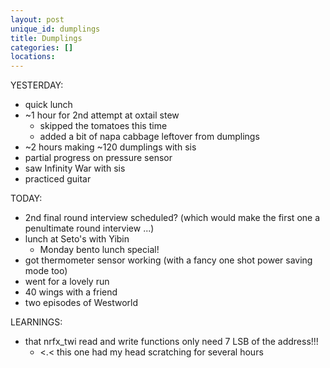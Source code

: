 ```yaml
---
layout: post
unique_id: dumplings
title: Dumplings
categories: []
locations: 
---
```


YESTERDAY:
* quick lunch
* ~1 hour for 2nd attempt at oxtail stew
  * skipped the tomatoes this time
  * added a bit of napa cabbage leftover from dumplings
* ~2 hours making ~120 dumplings with sis
* partial progress on pressure sensor
* saw Infinity War with sis
* practiced guitar

TODAY:
* 2nd final round interview scheduled? (which would make the first one a penultimate round interview ...)
* lunch at Seto's with Yibin
  * Monday bento lunch special!
* got thermometer sensor working (with a fancy one shot power saving mode too)
* went for a lovely run
* 40 wings with a friend
* two episodes of Westworld

LEARNINGS:
* that nrfx_twi read and write functions only need 7 LSB of the address!!!
  * <.< this one had my head scratching for several hours
